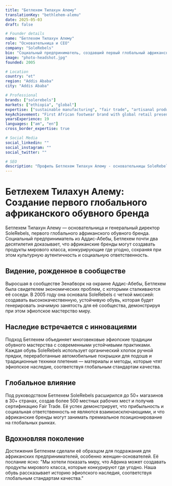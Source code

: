 ```yaml
---
title: "Бетлехем Тилахун Алему"
translationKey: "bethlehem-alemu"
date: 2025-05-03
draft: false

# Founder details
name: "Бетлехем Тилахун Алему"
role: "Основательница и CEO"
company: "SoleRebels"
bio: "Социальный предприниматель, создавший первый глобальный африканский обувной бренд через устойчивые практики и культурную аутентичность."
image: "photo-headshot.jpg"
founded: 2005

# Location
country: "et"
region: "Addis Ababa"
city: "Addis Ababa"

# Professional
brands: ["solerebels"]
markets: ["ethiopia", "global"]
expertise: ["sustainable manufacturing", "fair trade", "artisanal production", "social enterprise"]
keyAchievement: "First African footwear brand with global retail presence"
yearsExperience: 19
languages: ["am", "en"]
cross_border_expertise: true

# Social Media
social_linkedin: ""
social_instagram: ""
social_twitter: ""

# SEO
description: "Профиль Бетлехем Тилахун Алему - основательницы SoleRebels, первого глобального африканского обувного бренда, пионера устойчивого производства."
---
```


# Бетлехем Тилахун Алему: Создание первого глобального африканского обувного бренда

Бетлехем Тилахун Алему — основательница и генеральный директор SoleRebels, первого глобального африканского обувного бренда. Социальный предприниматель из Аддис-Абебы, Бетлехем почти два десятилетия доказывает, что африканские бренды могут создавать продукты мирового класса, конкурирующие где угодно, сохраняя при этом культурную аутентичность и социальную ответственность.

## Видение, рожденное в сообществе

Выросшая в сообществе Зенабворк на окраине Аддис-Абебы, Бетлехем была свидетелем экономических проблем, с которыми сталкиваются её соседи. В 2005 году она основала SoleRebels с четкой миссией: создавать высококачественную, устойчивую обувь, которая будет генерировать значимую занятость для её сообщества, демонстрируя при этом эфиопское мастерство миру.

## Наследие встречается с инновациями

Подход Бетлехем объединяет многовековые эфиопские традиции обувного мастерства с современными устойчивыми практиками. Каждая обувь SoleRebels использует органический хлопок ручной прядки, переработанные автомобильные покрышки для подошв и традиционные техники плетения — материалы и методы, которые чтят эфиопское наследие, соответствуя глобальным стандартам качества.

## Глобальное влияние

Под руководством Бетлехем SoleRebels расширился до 50+ магазинов в 30+ странах, создав более 500 местных рабочих мест и получив сертификацию Fair Trade. Её успех демонстрирует, что прибыльность и социальная ответственность не являются взаимоисключающими, и что африканские бренды могут занимать премиальное позиционирование на глобальных рынках.

## Вдохновляя поколение

Достижения Бетлехем сделали её образцом для подражания для африканских предпринимателей, особенно женщин-основателей. Её послание ясно: "Мы хотели показать миру, что Африка может создавать продукты мирового класса, которые конкурируют где угодно. Наша обувь рассказывает историю эфиопского наследия, соответствуя глобальным стандартам качества."
